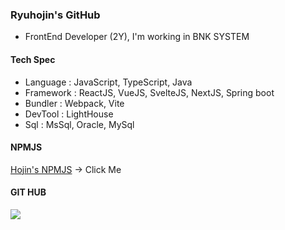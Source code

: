 ### Ryuhojin's GitHub 

- FrontEnd Developer (2Y), I'm working in BNK SYSTEM

#### Tech Spec
- Language : JavaScript, TypeScript, Java
- Framework : ReactJS, VueJS, SvelteJS, NextJS, Spring boot
- Bundler : Webpack, Vite
- DevTool : LightHouse
- Sql : MsSql, Oracle, MySql

#### NPMJS
[Hojin's NPMJS](https://www.npmjs.com/~ryuhojin) -> Click Me

#### GIT HUB
![](https://github-readme-stats.vercel.app/api?username=ryuhojin&theme=dracula)
